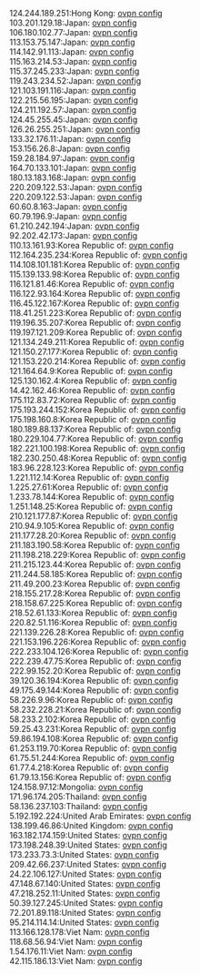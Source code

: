 124.244.189.251:Hong Kong: [ovpn config](vpn/124_244_189_251.ovpn)  
103.201.129.18:Japan: [ovpn config](vpn/103_201_129_18.ovpn)  
106.180.102.77:Japan: [ovpn config](vpn/106_180_102_77.ovpn)  
113.153.75.147:Japan: [ovpn config](vpn/113_153_75_147.ovpn)  
114.142.91.113:Japan: [ovpn config](vpn/114_142_91_113.ovpn)  
115.163.214.53:Japan: [ovpn config](vpn/115_163_214_53.ovpn)  
115.37.245.233:Japan: [ovpn config](vpn/115_37_245_233.ovpn)  
119.243.234.52:Japan: [ovpn config](vpn/119_243_234_52.ovpn)  
121.103.191.116:Japan: [ovpn config](vpn/121_103_191_116.ovpn)  
122.215.56.195:Japan: [ovpn config](vpn/122_215_56_195.ovpn)  
124.211.192.57:Japan: [ovpn config](vpn/124_211_192_57.ovpn)  
124.45.255.45:Japan: [ovpn config](vpn/124_45_255_45.ovpn)  
126.26.255.251:Japan: [ovpn config](vpn/126_26_255_251.ovpn)  
133.32.176.11:Japan: [ovpn config](vpn/133_32_176_11.ovpn)  
153.156.26.8:Japan: [ovpn config](vpn/153_156_26_8.ovpn)  
159.28.184.97:Japan: [ovpn config](vpn/159_28_184_97.ovpn)  
164.70.133.101:Japan: [ovpn config](vpn/164_70_133_101.ovpn)  
180.13.183.168:Japan: [ovpn config](vpn/180_13_183_168.ovpn)  
220.209.122.53:Japan: [ovpn config](vpn/220_209_122_53.ovpn)  
220.209.122.53:Japan: [ovpn config](vpn/220_209_122_53.ovpn)  
60.60.8.163:Japan: [ovpn config](vpn/60_60_8_163.ovpn)  
60.79.196.9:Japan: [ovpn config](vpn/60_79_196_9.ovpn)  
61.210.242.194:Japan: [ovpn config](vpn/61_210_242_194.ovpn)  
92.202.42.173:Japan: [ovpn config](vpn/92_202_42_173.ovpn)  
110.13.161.93:Korea Republic of: [ovpn config](vpn/110_13_161_93.ovpn)  
112.164.235.234:Korea Republic of: [ovpn config](vpn/112_164_235_234.ovpn)  
114.108.101.181:Korea Republic of: [ovpn config](vpn/114_108_101_181.ovpn)  
115.139.133.98:Korea Republic of: [ovpn config](vpn/115_139_133_98.ovpn)  
116.121.81.46:Korea Republic of: [ovpn config](vpn/116_121_81_46.ovpn)  
116.122.93.164:Korea Republic of: [ovpn config](vpn/116_122_93_164.ovpn)  
116.45.122.167:Korea Republic of: [ovpn config](vpn/116_45_122_167.ovpn)  
118.41.251.223:Korea Republic of: [ovpn config](vpn/118_41_251_223.ovpn)  
119.196.35.207:Korea Republic of: [ovpn config](vpn/119_196_35_207.ovpn)  
119.197.121.209:Korea Republic of: [ovpn config](vpn/119_197_121_209.ovpn)  
121.134.249.211:Korea Republic of: [ovpn config](vpn/121_134_249_211.ovpn)  
121.150.27.177:Korea Republic of: [ovpn config](vpn/121_150_27_177.ovpn)  
121.153.220.214:Korea Republic of: [ovpn config](vpn/121_153_220_214.ovpn)  
121.164.64.9:Korea Republic of: [ovpn config](vpn/121_164_64_9.ovpn)  
125.130.162.4:Korea Republic of: [ovpn config](vpn/125_130_162_4.ovpn)  
14.42.162.46:Korea Republic of: [ovpn config](vpn/14_42_162_46.ovpn)  
175.112.83.72:Korea Republic of: [ovpn config](vpn/175_112_83_72.ovpn)  
175.193.244.152:Korea Republic of: [ovpn config](vpn/175_193_244_152.ovpn)  
175.198.160.8:Korea Republic of: [ovpn config](vpn/175_198_160_8.ovpn)  
180.189.88.137:Korea Republic of: [ovpn config](vpn/180_189_88_137.ovpn)  
180.229.104.77:Korea Republic of: [ovpn config](vpn/180_229_104_77.ovpn)  
182.221.100.198:Korea Republic of: [ovpn config](vpn/182_221_100_198.ovpn)  
182.230.250.48:Korea Republic of: [ovpn config](vpn/182_230_250_48.ovpn)  
183.96.228.123:Korea Republic of: [ovpn config](vpn/183_96_228_123.ovpn)  
1.221.112.14:Korea Republic of: [ovpn config](vpn/1_221_112_14.ovpn)  
1.225.27.61:Korea Republic of: [ovpn config](vpn/1_225_27_61.ovpn)  
1.233.78.144:Korea Republic of: [ovpn config](vpn/1_233_78_144.ovpn)  
1.251.148.25:Korea Republic of: [ovpn config](vpn/1_251_148_25.ovpn)  
210.121.177.87:Korea Republic of: [ovpn config](vpn/210_121_177_87.ovpn)  
210.94.9.105:Korea Republic of: [ovpn config](vpn/210_94_9_105.ovpn)  
211.177.28.20:Korea Republic of: [ovpn config](vpn/211_177_28_20.ovpn)  
211.183.190.58:Korea Republic of: [ovpn config](vpn/211_183_190_58.ovpn)  
211.198.218.229:Korea Republic of: [ovpn config](vpn/211_198_218_229.ovpn)  
211.215.123.44:Korea Republic of: [ovpn config](vpn/211_215_123_44.ovpn)  
211.244.58.185:Korea Republic of: [ovpn config](vpn/211_244_58_185.ovpn)  
211.49.200.23:Korea Republic of: [ovpn config](vpn/211_49_200_23.ovpn)  
218.155.217.28:Korea Republic of: [ovpn config](vpn/218_155_217_28.ovpn)  
218.158.67.225:Korea Republic of: [ovpn config](vpn/218_158_67_225.ovpn)  
218.52.61.133:Korea Republic of: [ovpn config](vpn/218_52_61_133.ovpn)  
220.82.51.116:Korea Republic of: [ovpn config](vpn/220_82_51_116.ovpn)  
221.139.226.28:Korea Republic of: [ovpn config](vpn/221_139_226_28.ovpn)  
221.153.196.226:Korea Republic of: [ovpn config](vpn/221_153_196_226.ovpn)  
222.233.104.126:Korea Republic of: [ovpn config](vpn/222_233_104_126.ovpn)  
222.239.47.75:Korea Republic of: [ovpn config](vpn/222_239_47_75.ovpn)  
222.99.152.20:Korea Republic of: [ovpn config](vpn/222_99_152_20.ovpn)  
39.120.36.194:Korea Republic of: [ovpn config](vpn/39_120_36_194.ovpn)  
49.175.49.144:Korea Republic of: [ovpn config](vpn/49_175_49_144.ovpn)  
58.226.9.96:Korea Republic of: [ovpn config](vpn/58_226_9_96.ovpn)  
58.232.228.21:Korea Republic of: [ovpn config](vpn/58_232_228_21.ovpn)  
58.233.2.102:Korea Republic of: [ovpn config](vpn/58_233_2_102.ovpn)  
59.25.43.231:Korea Republic of: [ovpn config](vpn/59_25_43_231.ovpn)  
59.86.194.108:Korea Republic of: [ovpn config](vpn/59_86_194_108.ovpn)  
61.253.119.70:Korea Republic of: [ovpn config](vpn/61_253_119_70.ovpn)  
61.75.51.244:Korea Republic of: [ovpn config](vpn/61_75_51_244.ovpn)  
61.77.4.218:Korea Republic of: [ovpn config](vpn/61_77_4_218.ovpn)  
61.79.13.156:Korea Republic of: [ovpn config](vpn/61_79_13_156.ovpn)  
124.158.97.12:Mongolia: [ovpn config](vpn/124_158_97_12.ovpn)  
171.96.174.205:Thailand: [ovpn config](vpn/171_96_174_205.ovpn)  
58.136.237.103:Thailand: [ovpn config](vpn/58_136_237_103.ovpn)  
5.192.192.224:United Arab Emirates: [ovpn config](vpn/5_192_192_224.ovpn)  
138.199.46.86:United Kingdom: [ovpn config](vpn/138_199_46_86.ovpn)  
163.182.174.159:United States: [ovpn config](vpn/163_182_174_159.ovpn)  
173.198.248.39:United States: [ovpn config](vpn/173_198_248_39.ovpn)  
173.233.73.3:United States: [ovpn config](vpn/173_233_73_3.ovpn)  
209.42.66.237:United States: [ovpn config](vpn/209_42_66_237.ovpn)  
24.22.106.127:United States: [ovpn config](vpn/24_22_106_127.ovpn)  
47.148.67.140:United States: [ovpn config](vpn/47_148_67_140.ovpn)  
47.218.252.11:United States: [ovpn config](vpn/47_218_252_11.ovpn)  
50.39.127.245:United States: [ovpn config](vpn/50_39_127_245.ovpn)  
72.201.89.118:United States: [ovpn config](vpn/72_201_89_118.ovpn)  
95.214.114.14:United States: [ovpn config](vpn/95_214_114_14.ovpn)  
113.166.128.178:Viet Nam: [ovpn config](vpn/113_166_128_178.ovpn)  
118.68.56.94:Viet Nam: [ovpn config](vpn/118_68_56_94.ovpn)  
1.54.176.11:Viet Nam: [ovpn config](vpn/1_54_176_11.ovpn)  
42.115.186.13:Viet Nam: [ovpn config](vpn/42_115_186_13.ovpn)  
